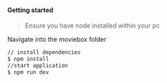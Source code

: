 #### Getting started

> Ensure you have node installed within your pc

 
Navigate into the moviebox folder
```bash
// install dependencies
$ npm install
//start application
$ npm run dev
```